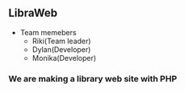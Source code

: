 ## LibraWeb

- Team memebers
  - Riki(Team leader)
  - Dylan(Developer)
  - Monika(Developer)

### We are making a library web site with PHP
